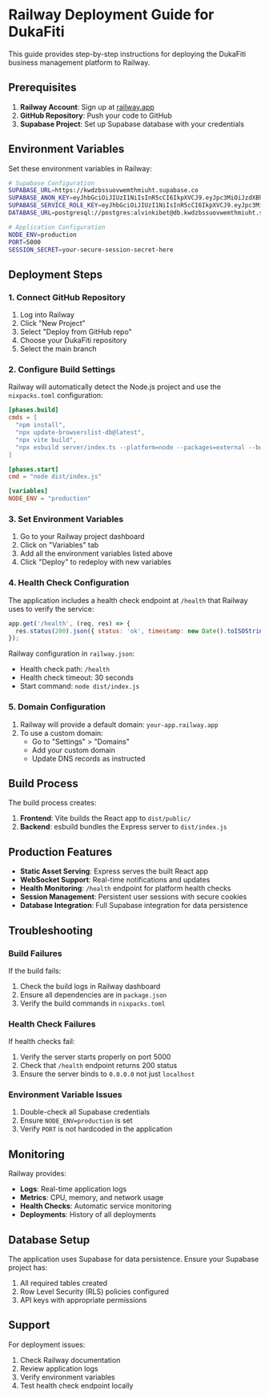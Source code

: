 # Railway Deployment Guide for DukaFiti

This guide provides step-by-step instructions for deploying the DukaFiti business management platform to Railway.

## Prerequisites

1. **Railway Account**: Sign up at [railway.app](https://railway.app)
2. **GitHub Repository**: Push your code to GitHub
3. **Supabase Project**: Set up Supabase database with your credentials

## Environment Variables

Set these environment variables in Railway:

```bash
# Supabase Configuration
SUPABASE_URL=https://kwdzbssuovwemthmiuht.supabase.co
SUPABASE_ANON_KEY=eyJhbGciOiJIUzI1NiIsInR5cCI6IkpXVCJ9.eyJpc3MiOiJzdXBhYmFzZSIsInJlZiI6Imt3ZHpic3N1b3Z3ZW10aG1pdWh0Iiwicm9sZSI6ImFub24iLCJpYXQiOjE3NTE1NDEyMDYsImV4cCI6MjA2NzExNzIwNn0.7AGomhrpXHBnSgJ15DxFMi80E479S9w9mIeqMnsvNrA
SUPABASE_SERVICE_ROLE_KEY=eyJhbGciOiJIUzI1NiIsInR5cCI6IkpXVCJ9.eyJpc3MiOiJzdXBhYmFzZSIsInJlZiI6Imt3ZHpic3N1b3Z3ZW10aG1pdWh0Iiwicm9sZSI6InNlcnZpY2Vfcm9sZSIsImlhdCI6MTc1MTU0MTIwNiwiZXhwIjoyMDY3MTE3MjA2fQ.zSvksJ4fZLhaXKs8Ir_pq-yse-8x1NTKFTCWdiSLweQ
DATABASE_URL=postgresql://postgres:alvinkibet@db.kwdzbssuovwemthmiuht.supabase.co:5432/postgres

# Application Configuration
NODE_ENV=production
PORT=5000
SESSION_SECRET=your-secure-session-secret-here
```

## Deployment Steps

### 1. Connect GitHub Repository

1. Log into Railway
2. Click "New Project" 
3. Select "Deploy from GitHub repo"
4. Choose your DukaFiti repository
5. Select the main branch

### 2. Configure Build Settings

Railway will automatically detect the Node.js project and use the `nixpacks.toml` configuration:

```toml
[phases.build]
cmds = [
  "npm install",
  "npx update-browserslist-db@latest", 
  "npx vite build",
  "npx esbuild server/index.ts --platform=node --packages=external --bundle --format=esm --outdir=dist"
]

[phases.start]
cmd = "node dist/index.js"

[variables]
NODE_ENV = "production"
```

### 3. Set Environment Variables

1. Go to your Railway project dashboard
2. Click on "Variables" tab
3. Add all the environment variables listed above
4. Click "Deploy" to redeploy with new variables

### 4. Health Check Configuration

The application includes a health check endpoint at `/health` that Railway uses to verify the service:

```javascript
app.get('/health', (req, res) => {
  res.status(200).json({ status: 'ok', timestamp: new Date().toISOString() })
});
```

Railway configuration in `railway.json`:
- Health check path: `/health`
- Health check timeout: 30 seconds
- Start command: `node dist/index.js`

### 5. Domain Configuration

1. Railway will provide a default domain: `your-app.railway.app`
2. To use a custom domain:
   - Go to "Settings" > "Domains"
   - Add your custom domain
   - Update DNS records as instructed

## Build Process

The build process creates:

1. **Frontend**: Vite builds the React app to `dist/public/`
2. **Backend**: esbuild bundles the Express server to `dist/index.js`

## Production Features

- **Static Asset Serving**: Express serves the built React app
- **WebSocket Support**: Real-time notifications and updates
- **Health Monitoring**: `/health` endpoint for platform health checks
- **Session Management**: Persistent user sessions with secure cookies
- **Database Integration**: Full Supabase integration for data persistence

## Troubleshooting

### Build Failures

If the build fails:

1. Check the build logs in Railway dashboard
2. Ensure all dependencies are in `package.json`
3. Verify the build commands in `nixpacks.toml`

### Health Check Failures  

If health checks fail:

1. Verify the server starts properly on port 5000
2. Check that `/health` endpoint returns 200 status
3. Ensure the server binds to `0.0.0.0` not just `localhost`

### Environment Variable Issues

1. Double-check all Supabase credentials
2. Ensure `NODE_ENV=production` is set
3. Verify `PORT` is not hardcoded in the application

## Monitoring

Railway provides:

- **Logs**: Real-time application logs
- **Metrics**: CPU, memory, and network usage
- **Health Checks**: Automatic service monitoring
- **Deployments**: History of all deployments

## Database Setup

The application uses Supabase for data persistence. Ensure your Supabase project has:

1. All required tables created
2. Row Level Security (RLS) policies configured
3. API keys with appropriate permissions

## Support

For deployment issues:

1. Check Railway documentation
2. Review application logs
3. Verify environment variables
4. Test health check endpoint locally